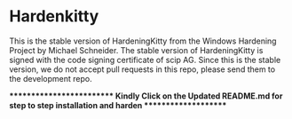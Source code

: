 # Hardenkitty
This is the stable version of HardeningKitty from the Windows Hardening Project by Michael Schneider. The stable version of HardeningKitty is signed with the code signing certificate of scip AG. Since this is the stable version, we do not accept pull requests in this repo, please send them to the development repo.


__________************************ Kindly Click on the Updated README.md  for step to step installation and harden *******************__________




